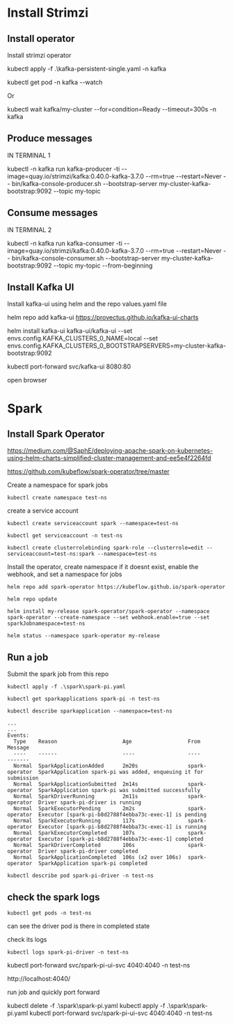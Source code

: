 # Install Strimzi

## Install operator
Install strimzi operator

kubectl apply -f .\kafka-persistent-single.yaml -n kafka


kubectl get pod -n kafka --watch

Or

kubectl wait kafka/my-cluster --for=condition=Ready --timeout=300s -n kafka 

## Produce messages

IN TERMINAL 1

kubectl -n kafka run kafka-producer -ti --image=quay.io/strimzi/kafka:0.40.0-kafka-3.7.0 --rm=true --restart=Never -- bin/kafka-console-producer.sh --bootstrap-server my-cluster-kafka-bootstrap:9092 --topic my-topic

## Consume messages

IN TERMINAL 2

kubectl -n kafka run kafka-consumer -ti --image=quay.io/strimzi/kafka:0.40.0-kafka-3.7.0 --rm=true --restart=Never -- bin/kafka-console-consumer.sh --bootstrap-server my-cluster-kafka-bootstrap:9092 --topic my-topic --from-beginning

## Install Kafka UI

Install kafka-ui using helm and the repo values.yaml file

helm repo add kafka-ui https://provectus.github.io/kafka-ui-charts

helm install kafka-ui kafka-ui/kafka-ui --set envs.config.KAFKA_CLUSTERS_0_NAME=local --set envs.config.KAFKA_CLUSTERS_0_BOOTSTRAPSERVERS=my-cluster-kafka-bootstrap:9092

kubectl port-forward svc/kafka-ui 8080:80

open browser

# Spark 

## Install Spark Operator

https://medium.com/@SaphE/deploying-apache-spark-on-kubernetes-using-helm-charts-simplified-cluster-management-and-ee5e4f2264fd

https://github.com/kubeflow/spark-operator/tree/master


Create a namespace for spark jobs

`kubectl create namespace test-ns`

create a service account

```
kubectl create serviceaccount spark --namespace=test-ns

kubectl get serviceaccount -n test-ns

kubectl create clusterrolebinding spark-role --clusterrole=edit --serviceaccount=test-ns:spark --namespace=test-ns
```


Install the operator, create namespace if it doesnt exist, enable the webhook, and set a namespace for jobs

```
helm repo add spark-operator https://kubeflow.github.io/spark-operator

helm repo update

helm install my-release spark-operator/spark-operator --namespace spark-operator --create-namespace --set webhook.enable=true --set sparkJobnamespace=test-ns

helm status --namespace spark-operator my-release

```

## Run a job

Submit the spark job from this repo

```
kubectl apply -f .\spark\spark-pi.yaml

kubectl get sparkapplications spark-pi -n test-ns

kubectl describe sparkapplication --namespace=test-ns

...
...
Events:
  Type    Reason                     Age                  From            Message
  ----    ------                     ----                 ----            -------
  Normal  SparkApplicationAdded      2m20s                spark-operator  SparkApplication spark-pi was added, enqueuing it for submission
  Normal  SparkApplicationSubmitted  2m14s                spark-operator  SparkApplication spark-pi was submitted successfully
  Normal  SparkDriverRunning         2m11s                spark-operator  Driver spark-pi-driver is running
  Normal  SparkExecutorPending       2m2s                 spark-operator  Executor [spark-pi-b8d2788f4ebba73c-exec-1] is pending
  Normal  SparkExecutorRunning       117s                 spark-operator  Executor [spark-pi-b8d2788f4ebba73c-exec-1] is running
  Normal  SparkExecutorCompleted     107s                 spark-operator  Executor [spark-pi-b8d2788f4ebba73c-exec-1] completed
  Normal  SparkDriverCompleted       106s                 spark-operator  Driver spark-pi-driver completed
  Normal  SparkApplicationCompleted  106s (x2 over 106s)  spark-operator  SparkApplication spark-pi completed

kubectl describe pod spark-pi-driver -n test-ns

```
## check the spark logs

`kubectl get pods -n test-ns`

can see the driver pod is there in completed state

check its logs

`kubectl logs spark-pi-driver -n test-ns`

kubectl port-forward svc/spark-pi-ui-svc 4040:4040 -n test-ns

http://localhost:4040/

run job and quickly port forward

kubectl delete -f .\spark\spark-pi.yaml
kubectl apply -f .\spark\spark-pi.yaml
kubectl port-forward svc/spark-pi-ui-svc 4040:4040 -n test-ns


